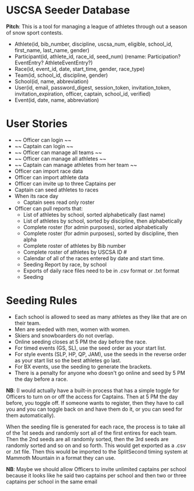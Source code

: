 # USCSA Seeder Database

**Pitch**: This is a tool for managing a league of athletes through out
a season of snow sport contests.

+ Athlete(id, bib_number, discipline, uscsa_num, eligible, school_id,
  first_name, last_name, gender)
+ Participant(id, athlete_id, race_id, seed_num) (rename: Participation?
EventEntry? AthleteEventEntry?)
+ Race(id, event_id, date, start_time, gender, race_type)
+ Team(id, school_id, discipline, gender)
+ School(id, name, abbreviation)
+ User(id, email, password_digest, session_token, invitation_token, 
  invitation_expiration, officer, captain, school_id, verified)
+ Event(id, date, name, abbreviation)

# User Stories

+  ~~ Officer can login ~~
+  ~~ Captain can login ~~
+  ~~ Officer can manage all teams ~~
+  ~~ Officer can manage all athletes ~~
+  ~~ Captain can manage athletes from her team ~~
+  Officer can import race data
+  Officer can import athlete data
+  Officer can invite up to three Captains per
+  Captain can seed athletes to races
+  When its race day
   + Captain sees read only roster
+  Officer can pull reports that:
   +  List of athletes by school, sorted alphabetically (last name)
   +  List of athletes by school, sorted by discipline, then alphabetically
   +  Complete roster (for admin purposes), sorted alphabetically
   +  Complete roster (for admin purposes), sorted by discipline, then alpha
   +  Complete roster of athletes by Bib number
   +  Complete roster of athletes by USCSA ID #
   +  Calendar of all of the races entered by date and start time.
   +  Seeding Report by race, by school
   +  Exports of daily race files need to be in .csv format or .txt  format
   +  Seeding

# Seeding Rules

+  Each school is allowed to seed as many athletes as they like that are on their team.
+  Men are seeded with men, women with women.
+  Skiers and snowboarders do not overlap.
+  Online seeding closes at 5 PM the day before the race.
+  For timed events (GS, SL), use the seed order as your start list.
+  For style events (SLP, HP, QP, JAM), use the seeds in the reverse
  order as your start list so the best athletes go last.
+  For BX events, use the seeding to generate the brackets.
+  There is a penalty for anyone who doesn't go online and seed by 5 PM the
  day before a race.

**NB**: (I would actually have a built-in process that has a simple
toggle for Officers to turn  on or off the access for Captains.  Then at
5 PM the day before,  you toggle off.  If someone wants to register,
then they have to call you and you can toggle back on and have them do
it, or you can seed for them automatically).

When the seeding file is generated for each race, the process is to take
all of the 1st seeds and randomly sort all of the first entires for each
team.  Then the 2nd seeds are all randomly sorted, then the 3rd seeds
are randomly sorted and so on and so forth.  This would get exported as
a .csv or .txt file.  Then this would be imported to the SplitSecond
timing system at Mammoth Mountain in a format they can use.

**NB**: Maybe we should allow Officers to invite unlimited captains per school because it looks like he said two captains per school and then two or three captains per school in the same email
